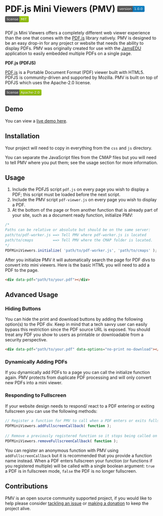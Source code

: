 # PDF.js Mini Viewers (PMV) <img height="20" src="badges/version.svg" alt="v1.0.0"> <img height="20" src="badges/license.svg" alt="MIT license">
PDF.js Mini Viewers offers a completely different web viewer experience than the one that comes with the [PDF.js](https://github.com/mozilla/pdf.js) library natively. PMV is designed to be an easy drop-in for any project or website that needs the ability to display PDFs. PMV was originally created for use with the [JamsEDU](https://github.com/caboodle-tech/jams-edu) application to easily embedded multiple PDFs on a single page.

**PDF.js (PDFJS)**

[PDF.js](https://github.com/mozilla/pdf.js) is a Portable Document Format (PDF) viewer built with HTML5. PDFJS is community-driven and supported by Mozilla. PMV is built on top of PDFJS which uses the Apache-2.0 license.

<img height="20" src="badges/pdfjs-license.svg" alt="Apache-2.0 license">

## Demo
You can view a [live demo here](https://caboodle-tech.github.io/pdf.js-mini-viewers/).

## Installation
Your project will need to copy in everything from the `css` and `js` directory.

You can separate the JavaScript files from the CMAP files but you will need to tell PMV where you put them; see the usage section for more information.

## Usage
1. Include the PDFJS script `pdf.js` on every page you wish to display a PDF; this script must be loaded before the next script.
2. Include the PMV script `pdf-viewer.js` on every page you wish to display a PDF.
3. At the bottom of the page or from another function that is already part of your site, such as a document ready function, initialize PMV:
```javascript
/*
Paths can be relative or absolute but should be on the same server:
path/to/pdf-worker.js ==> Tell PMV where pdf-worker.js is located
path/to/cmaps         ==> Tell PMV where the CMAP folder is located.
*/
PDFMiniViewers.initialize( 'path/to/pdf-worker.js', 'path/to/cmaps' );
```

After you initialize PMV it will automatically search the page for PDF divs to convert into mini viewers. Here is the basic HTML you will need to add a PDF to the page.

```html
<div data-pdf="path/to/your.pdf"></div>
```

## Advanced Usage

### Hiding Buttons
You can hide the print and download buttons by adding the following option(s) to the PDF div. Keep in mind that a tech savvy user can easily bypass this restriction since the PDF source URL is exposed. You should treat any PDF you show to users as printable or downloadable from a security perspective.

```html
<div data-pdf="path/to/your.pdf" data-options="no-print no-download"></div>
```

### Dynamically Adding PDFs
If you dynamically add PDFs to a page you can call the initialize function again. PMV protects from duplicate PDF processing and will only convert new PDFs into a mini viewer.

### Responding to Fullscreen
If your website design needs to respond/ react to a PDF entering or exiting fullscreen you can use the following methods:

```javascript
// Register a function for PMV to call when a PDF enters or exits fullscreen.
PDFMiniViewers.addFullscreenCallback( function );

// Remove a previously registered function so it stops being called on fullscreen events.
PDFMiniViewers.removeFullscreenCallback( function );
```
You can register an anonymous function with PMV using `addFullscreenCallback` but it is recommended that you provide a function name instead. When a PDF enters fullscreen your function (or functions if you registered multiple) will be called with a single boolean argument: `true` a PDF is in fullscreen mode, `false` the PDF is no longer fullscreen.

## Contributions
PMV is an open source community supported project, if you would like to help please consider <a href="https://github.com/caboodle-tech/pdf.js-mini-viewers/issues" target="_blank">tackling an issue</a> or <a href="https://ko-fi.com/caboodletech" target="_blank">making a donation</a> to keep the project alive.